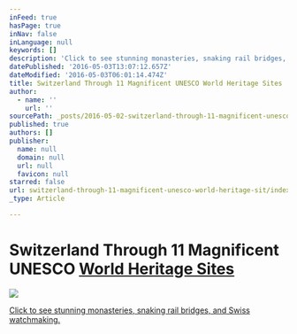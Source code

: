 ```yaml
---
inFeed: true
hasPage: true
inNav: false
inLanguage: null
keywords: []
description: 'Click to see stunning monasteries, snaking rail bridges, and Swiss watchmaking.'
datePublished: '2016-05-03T13:07:12.657Z'
dateModified: '2016-05-03T06:01:14.474Z'
title: Switzerland Through 11 Magnificent UNESCO World Heritage Sites
author:
  - name: ''
    url: ''
sourcePath: _posts/2016-05-02-switzerland-through-11-magnificent-unesco-world-heritage-sit.md
published: true
authors: []
publisher:
  name: null
  domain: null
  url: null
  favicon: null
starred: false
url: switzerland-through-11-magnificent-unesco-world-heritage-sit/index.html
_type: Article

---
```

# Switzerland Through 11 Magnificent UNESCO [World Heritage Sites][0]
![](https://the-grid-user-content.s3-us-west-2.amazonaws.com/7402cb8d-dd87-40ff-8b87-8b0c37241a67.jpg)

[Click to see stunning monasteries, snaking rail bridges, and Swiss watchmaking.][0]

[0]: http://www.natgeotraveller.in/magazine/month/swiss-special/swiss-heritage/